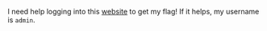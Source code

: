 I need help logging into this [website](https://injection1.web.easyctf.com) to get my flag! If it helps, my username is `admin`.